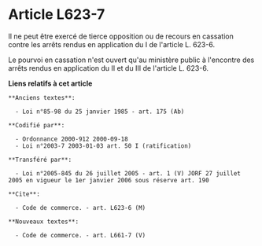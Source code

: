 # Article L623-7

Il ne peut être exercé de tierce opposition ou de recours en cassation contre les arrêts rendus en application du I de
l'article L. 623-6.

Le pourvoi en cassation n'est ouvert qu'au ministère public à l'encontre des arrêts rendus en application du II et du III de
l'article L. 623-6.

**Liens relatifs à cet article**

	**Anciens textes**:

	  - Loi n°85-98 du 25 janvier 1985 - art. 175 (Ab)

	**Codifié par**:

	  - Ordonnance 2000-912 2000-09-18
	  - Loi n°2003-7 2003-01-03 art. 50 I (ratification)

	**Transféré par**:

	  - Loi n°2005-845 du 26 juillet 2005 - art. 1 (V) JORF 27 juillet 2005 en vigueur le 1er janvier 2006 sous réserve art. 190

	**Cite**:

	  - Code de commerce. - art. L623-6 (M)

	**Nouveaux textes**:

	  - Code de commerce. - art. L661-7 (V)
